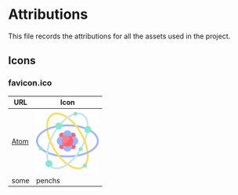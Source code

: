 # Attributions

This file records the attributions for all the assets used in the project.

## Icons

### favicon.ico
| URL | Icon |
| ---- | ---- |
| [Atom](https://www.flaticon.com/free-icon/atom_9994306) | <img src="./atom.png" width="128"> |
| some | penchs |

<!--

<!-- 
## Images
| URL | Icon |
| ---- | ---- |
| [DB ERD](db_erd.png) | <img src="./db_erd.png" width="512"> |
-->
